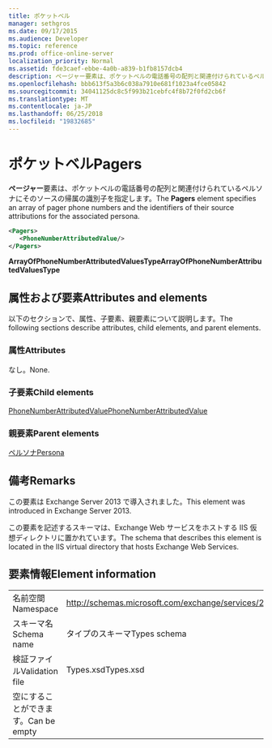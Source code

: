 ```yaml
---
title: ポケットベル
manager: sethgros
ms.date: 09/17/2015
ms.audience: Developer
ms.topic: reference
ms.prod: office-online-server
localization_priority: Normal
ms.assetid: fde3caef-ebbe-4a0b-a839-b1fb8157dcb4
description: ページャー要素は、ポケットベルの電話番号の配列と関連付けられているペルソナにそのソースの帰属の識別子を指定します。
ms.openlocfilehash: bbb613f5a3b6c038a7910e681f1023a4fce05842
ms.sourcegitcommit: 34041125dc8c5f993b21cebfc4f8b72f0fd2cb6f
ms.translationtype: MT
ms.contentlocale: ja-JP
ms.lasthandoff: 06/25/2018
ms.locfileid: "19832685"
---
```

# <a name="pagers"></a><span data-ttu-id="5a570-103">ポケットベル</span><span class="sxs-lookup"><span data-stu-id="5a570-103">Pagers</span></span>

<span data-ttu-id="5a570-104">**ページャー**要素は、ポケットベルの電話番号の配列と関連付けられているペルソナにそのソースの帰属の識別子を指定します。</span><span class="sxs-lookup"><span data-stu-id="5a570-104">The **Pagers** element specifies an array of pager phone numbers and the identifiers of their source attributions for the associated persona.</span></span> 
  
```XML
<Pagers>
   <PhoneNumberAttributedValue/>
</Pagers>

```

 <span data-ttu-id="5a570-105">**ArrayOfPhoneNumberAttributedValuesType**</span><span class="sxs-lookup"><span data-stu-id="5a570-105">**ArrayOfPhoneNumberAttributedValuesType**</span></span>
## <a name="attributes-and-elements"></a><span data-ttu-id="5a570-106">属性および要素</span><span class="sxs-lookup"><span data-stu-id="5a570-106">Attributes and elements</span></span>

<span data-ttu-id="5a570-107">以下のセクションで、属性、子要素、親要素について説明します。</span><span class="sxs-lookup"><span data-stu-id="5a570-107">The following sections describe attributes, child elements, and parent elements.</span></span>
  
### <a name="attributes"></a><span data-ttu-id="5a570-108">属性</span><span class="sxs-lookup"><span data-stu-id="5a570-108">Attributes</span></span>

<span data-ttu-id="5a570-109">なし。</span><span class="sxs-lookup"><span data-stu-id="5a570-109">None.</span></span>
  
### <a name="child-elements"></a><span data-ttu-id="5a570-110">子要素</span><span class="sxs-lookup"><span data-stu-id="5a570-110">Child elements</span></span>

[<span data-ttu-id="5a570-111">PhoneNumberAttributedValue</span><span class="sxs-lookup"><span data-stu-id="5a570-111">PhoneNumberAttributedValue</span></span>](phonenumberattributedvalue.md)
  
### <a name="parent-elements"></a><span data-ttu-id="5a570-112">親要素</span><span class="sxs-lookup"><span data-stu-id="5a570-112">Parent elements</span></span>

[<span data-ttu-id="5a570-113">ペルソナ</span><span class="sxs-lookup"><span data-stu-id="5a570-113">Persona</span></span>](persona.md)
  
## <a name="remarks"></a><span data-ttu-id="5a570-114">備考</span><span class="sxs-lookup"><span data-stu-id="5a570-114">Remarks</span></span>

<span data-ttu-id="5a570-115">この要素は Exchange Server 2013 で導入されました。</span><span class="sxs-lookup"><span data-stu-id="5a570-115">This element was introduced in Exchange Server 2013.</span></span>
  
<span data-ttu-id="5a570-116">この要素を記述するスキーマは、Exchange Web サービスをホストする IIS 仮想ディレクトリに置かれています。</span><span class="sxs-lookup"><span data-stu-id="5a570-116">The schema that describes this element is located in the IIS virtual directory that hosts Exchange Web Services.</span></span>
  
## <a name="element-information"></a><span data-ttu-id="5a570-117">要素情報</span><span class="sxs-lookup"><span data-stu-id="5a570-117">Element information</span></span>

|||
|:-----|:-----|
|<span data-ttu-id="5a570-118">名前空間</span><span class="sxs-lookup"><span data-stu-id="5a570-118">Namespace</span></span>  <br/> |http://schemas.microsoft.com/exchange/services/2006/types  <br/> |
|<span data-ttu-id="5a570-119">スキーマ名</span><span class="sxs-lookup"><span data-stu-id="5a570-119">Schema name</span></span>  <br/> |<span data-ttu-id="5a570-120">タイプのスキーマ</span><span class="sxs-lookup"><span data-stu-id="5a570-120">Types schema</span></span>  <br/> |
|<span data-ttu-id="5a570-121">検証ファイル</span><span class="sxs-lookup"><span data-stu-id="5a570-121">Validation file</span></span>  <br/> |<span data-ttu-id="5a570-122">Types.xsd</span><span class="sxs-lookup"><span data-stu-id="5a570-122">Types.xsd</span></span>  <br/> |
|<span data-ttu-id="5a570-123">空にすることができます。</span><span class="sxs-lookup"><span data-stu-id="5a570-123">Can be empty</span></span>  <br/> ||
   

